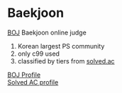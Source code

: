 # Baekjoon

[BOJ](https://www.acmicpc.net) Baekjoon online judge  
1) Korean largest PS community  
2) only c99 used  
3) classified by tiers from [solved.ac](https://solved.ac)  

[BOJ Profile](https://www.acmicpc.net/user/oculis)  
[Solved AC profile](https://solved.ac/profile/oculis)  

